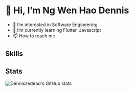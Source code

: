 # 👋 Hi, I’m Ng Wen Hao Dennis
- 👀 I’m interested in Software Engineering
- 🌱 I’m currently learning Flutter, Javascript
- 📫 How to reach me

## Skills



## Stats
![Denniszedead's GitHub stats](https://github-readme-stats.vercel.app/api?username=denniszedead&theme=&show_icons=true)

<!---
Denniszedead/Denniszedead is a ✨ special ✨ repository because its `README.md` (this file) appears on your GitHub profile.
You can click the Preview link to take a look at your changes.
--->
